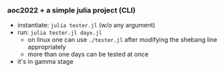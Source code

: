 ### aoc2022 + a simple julia project (CLI)

* instantiate: `julia tester.jl` (w/o any argument)
* run:         `julia tester.jl dayx.jl`
  * on linux one can use `./tester.jl` after modifying the shebang line appropriately
  * more than one days can be tested at once
* it's in gamma stage